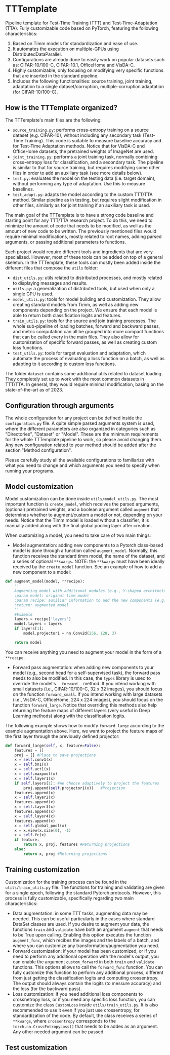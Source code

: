 # TTTemplate
Pipeline template for Test-Time Training (TTT) and Test-Time-Adaptation (TTA). Fully customizable code based on PyTorch, featuring the following characteristics:

1. Based on Timm models for standardization and ease of use. 
2. It automates the execution on multiple-GPUs using DistributedDataParallel.
3. Configurations are already done to easily work on popular datasets such as: CIFAR-10/100-C, CIFAR-10.1, OfficeHome and VisDA-C.
4. Highly customizable, only focusing on modifying very specific functions that are inserted in the standard pipeline.
5. Includes the following functionalities: source training, joint training, adaptation to a single dataset/corruption, multiple-corruption adaptation (for CIFAR-10/100-C).

## How is the TTTemplate organized?

The TTTemplate's main files are the following:

* `source_training.py`: performs cross-entropy training on a source dataset (e.g. CIFAR-10), without including any secondary task (Test-Time Training). This code is suitable to measure baseline accuracy and for Test-Time Adaptation methods. Notice that for VisDA-C and OfficeHome datasets, the pretrained weights of ImageNet are used.
* `joint_training.py`: performs a joint training task, normally combining cross-entropy loss for classification, and a secondary task. The pipeline is similar to that for source training, but requires modifying some other files in order to add an auxiliary task (see more details below).
* `test.py`: evaluates the model on the testing data (i.e. target domain), without performing any type of adaptation. Use this to measure baselines.
* `test_adapt.py`: adapts the model according to the custom TTT/TTA method. Similar pipeline as in testing, but requires slight modification in other files, similarly as for joint training if an auxiliary task is used.

The main goal of the TTTemplate is to have a strong code baseline and starting point for any TTT/TTA research project. To do this, we need to minimize the amount of code that needs to be modified, as well as the amount of new code to be written. The previously mentioned files would require minimal modifications, mostly related to root names, adding parsed arguments, or passing additional parameters to functions.

Each project would require different tools and ingredients that are very specialized. However, most of these tools can be added on top of a general skeleton. In the TTTemplate, these tools can mostly been added inside the different files that compose the `utils` folder:

* `dist_utils.py`: utils related to distributed processes, and mostly related to displaying messages and results.
* `utils.py`: a generalization of distributed tools, but used when only a single GPU is used. 
* `model_utils.py`: tools for model building and customization. They allow creating standard models from Timm, as well as adding new components depending on the project. We ensure that each model is able to return both classification logits and features. 
* `train_utils.py`: tools for the source and join training processes. The whole sub-pipeline of loading batches, forward and backward passes, and metric computation can all be grouped into more compact functions that can be called every in the main files. They also allow for customization of specific forward passes, as well as creating custom loss functions. 
* `test_utils.py`: tools for target evaluation and adaptation, which automate the process of evaluating a loss function on a batch, as well as adapting to it according to custom loss functions. 

The folder `dataset` contains some additional utils related to dataset loading. They completely set up to work with the most common datasets in TTT/TTA. In general, they would require minimal modification, basing on the state-of-the-art as of 2023.

## Configuration through arguments

The whole configuration for any project can be defined inside the `configuration.py` file. A quite simple parsed arguments system is used, where the different parameters are also organized in categories such as "Directories", "Dataset" or "Model". These are the minimum requirements for the whole TTTemplate pipeline to work, so please avoid changing them. Any new configuration related to your method should be added after the section "Method configuration". 

Please carefully study all the available configurations to familiarize with what you need to change and which arguments you need to specify when running your programs. 

## Model customization

Model customization can be done inside `utils/model_utils.py`. The most important function is `create_model`, which receives the parsed arguments, (optional) pretrained weights, and a boolean argument called `augment` that determines whether to augment/custom a model or not, depending on your needs. Notice that the Timm model is loaded without a classifier; it is manually added along with the final global pooling layer after creation.

When customizing a model, you need to take care of two main things:

* Model augmentation: adding new components to a Pytorch class-based model is done through a function called `augment_model`. Normally, this function receives the standard timm model, the name of the dataset, and a series of optional `**kwargs`. NOTE: the `**kwargs` must have been ideally received by the `create_model` function. See an example of how to add a new component to a model:

```python
def augment_model(model, **recipe):
    '''
    Augmenting model with additional modules (e.g., Y-shaped architectures, projectors, etc.)
    :param model: original timm model
    :param recipe: auxiliar information to add the new components (e.g. layer indices)
    :return: augmented model
    '''
    #Example
    layers = recipe['layers']
    model.layers = layers
    if layers[1]:
        model.projector1 = nn.Conv2d(256, 128, 3)

    return model
```

You can receive anything you need to augment your model in the form of a `**recipe`. 

* Forward pass augmentation: when adding new components to your model (e.g., second head for a self-supervised task), the forward pass needs to also be modified. In this case, the `types` library is used to override the model's `__forward__` method. If you intend working with small datasets (i.e., CIFAR-10/100-C, 32 x 32 images), you should focus on the function `forward_small`. If you intend working with large datasets (i.e., VisDA-C, OfficeHome, 224 x 224 images), you should focus on the function `forward_large`. Notice that overriding this methods also help returning the feature maps of different layers (very useful in Deep Learning methods) along with the classification logits. 

The following example shows how to modify `forward_large` according to the example augmentation above. Here, we want to project the feature maps of the first layer through the previously defined projector:

```python
def forward_large(self, x, feature=False):
    features = []
    proj = [] #Place to save projections
    x = self.conv1(x)
    x = self.bn1(x)
    x = self.act1(x)
    x = self.maxpool(x)
    x = self.layer1(x)
    if self.layers[1]: #We choose adaptively to project the features
        proj.append(self.projector1(x))   #Projection
    features.append(x)
    x = self.layer2(x)
    features.append(x)
    x = self.layer3(x)
    features.append(x)
    x = self.layer4(x)
    features.append(x)
    x = self.global_pool(x)
    x = x.view(x.size(0), -1)
    x = self.fc(x)
    if feature:
        return x, proj, features #Returning projections
    else:
        return x, proj #Returning projections
```
 ## Training customization
 
Customization for the training process can be found in the `utils/train_utils.py` file. The functions for training and validating are given for a single epoch, following the standard Pytorch protocols. However, this process is fully customizable, specifically regarding two main characteristics:

* Data augmentation: in some TTT tasks, augmenting data may be needed. This can be useful particularly in the cases where standard DataSet classes are used. If you desire to augment your data, the functions `train` and `validate` have both an argument `augment` that needs to be True upon calling. Enabling this option executes the function `augment_func`, which recibes the images and the labels of a batch, and where you can customize any transformation/augmentation you need. 
* Forward customization: if your model has been customized, or if you need to perform any additional operation with the model's output, you can enable the argument `custom_forward` in both `train` and `validate` functions. This options allows to call the `forward_func` function. You can fully customize this function to perform any additional process, different from just getting the classification logits and computing crossentropy. The output should always contain the logits (to messure accuracy) and the loss (for the backward pass). 
* Loss customization: if you need additional loss components to crossnetropy loss, or if you need any specific loss function, you can customize the class `CustomLoss` inside `utils/train_utils.py`. It is also recommended to use it even if you just use crossentropy, for standardization of the code. By default, the class receives a series of `**kwargs`, where `crossentropy` corresponds to the `torch.nn.CrossEntropyLoss()` that needs to be addes as an argument. Any other needed argument can be passed. 

## Test customization




